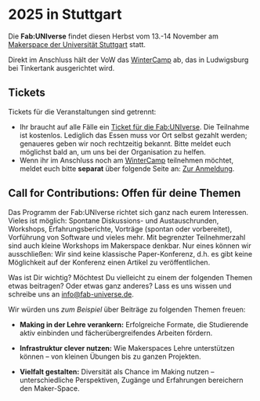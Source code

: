 # 2025 in Stuttgart

Die **Fab:UNIverse** findet diesen Herbst vom 13.-14 November am [Makerspace der Universität Stuttgart](https://www.tik.uni-stuttgart.de/forschung-und-lehre/makerspace/) statt.  

Direkt im Anschluss hält der VoW das [WinterCamp](https://offene-werkstaetten.org/de/post/wintercamp-2025) ab, das in Ludwigsburg bei Tinkertank ausgerichtet wird. 

## Tickets

Tickets für die Veranstaltungen sind getrennt:

- Ihr braucht auf alle Fälle ein [Ticket für die Fab:UNIverse](https://pretix.eu/fabuniverse/fabuniverse2025/). Die Teilnahme ist kostenlos. Lediglich das Essen muss vor Ort selbst gezahlt werden; genaueres geben wir noch rechtzeitig bekannt. Bitte meldet euch möglichst bald an, um uns bei der Organisation zu helfen.
- Wenn ihr im Anschluss noch am [WinterCamp](https://offene-werkstaetten.org/de/post/wintercamp-2025) teilnehmen möchtet, meldet euch bitte **separat** über folgende Seite an: [Zur Anmeldung](https://events.offene-werkstaetten.org/WinterCamp2025/).

## Call for Contributions: Offen für deine Themen

Das Programm der Fab:UNIverse richtet sich ganz nach eurem Interessen. Vieles ist möglich: Spontane Diskussions- und Austauschrunden, Workshops, Erfahrungsberichte, Vorträge (spontan oder vorbereitet), Vorführung von Software und vieles mehr. Mit begrenzter Teilnehmerzahl sind auch kleine Workshops im Makerspace denkbar. Nur eines können wir ausschließen: Wir sind keine klassische Paper-Konferenz, d.h. es gibt keine Möglichkeit auf der Konferenz einen Artikel zu veröffentlichen. 


Was ist Dir wichtig? Möchtest Du vielleicht zu einem der folgenden Themen etwas beitragen? Oder etwas ganz anderes? Lass es uns wissen und schreibe uns an [info@fab-universe.de](mailto:info@fab-universe.de).

Wir würden uns *zum Beispiel* über Beiträge zu folgenden Themen freuen:

- **Making in der Lehre verankern:** Erfolgreiche Formate, die Studierende aktiv einbinden und fächerübergreifendes Arbeiten fördern.

- **Infrastruktur clever nutzen:** Wie Makerspaces Lehre unterstützen können – von kleinen Übungen bis zu ganzen Projekten.

- **Vielfalt gestalten:** Diversität als Chance im Making nutzen – unterschiedliche Perspektiven, Zugänge und Erfahrungen bereichern den Maker-Space.
